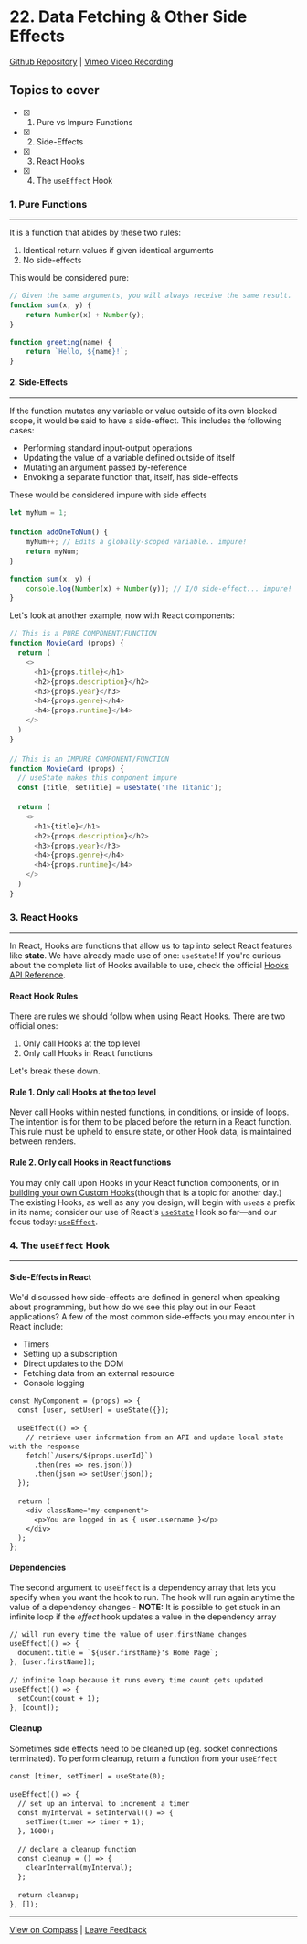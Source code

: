 # 22. Data Fetching & Other Side Effects

[Github Repository](https://mandrillapp.com/track/click/30244704/github.com?p=eyJzIjoieXNacjJkVmd0dTFQaVRXWHQ4b3FwQ096aFhBIiwidiI6MSwicCI6IntcInVcIjozMDI0NDcwNCxcInZcIjoxLFwidXJsXCI6XCJodHRwczpcXFwvXFxcL2dpdGh1Yi5jb21cXFwvQWxmcmVkbzA4XFxcL0NvaG9ydC1KdW5lLTEyLTIwMjNcXFwvdHJlZVxcXC9tYWluXFxcL1cxOE0wNyUyMC0lMjBEYXRhJTIwRmV0Y2hpbmclMjAlMjYlMjBPdGhlciUyMFNpZGUlMjBFZmZlY3RzXCIsXCJpZFwiOlwiMjkwYTViOGRlMzY2NDdhYWJlNDBmNmFhYTgzYTJkYTBcIixcInVybF9pZHNcIjpbXCJjOGJjOGI2YzliMDcxMWZhNzliOGZlYzQ1NDhhYmE5ZmQ4ZTczNmFjXCJdfSJ9) | [Vimeo Video Recording](https://mandrillapp.com/track/click/30244704/vimeo.com?p=eyJzIjoia3F0ZnRSR2JjeUtJNVcxZlF4QXhZeFVXc1QwIiwidiI6MSwicCI6IntcInVcIjozMDI0NDcwNCxcInZcIjoxLFwidXJsXCI6XCJodHRwczpcXFwvXFxcL3ZpbWVvLmNvbVxcXC84NzQzOTU5MTJcXFwvY2VmOTg3YTExNj9zaGFyZT1jb3B5XCIsXCJpZFwiOlwiMjkwYTViOGRlMzY2NDdhYWJlNDBmNmFhYTgzYTJkYTBcIixcInVybF9pZHNcIjpbXCI1MTljOWRlOGI4Y2RhZmRjNzQ2NzY1OTlmZmY1ZTY4YmQ1NjVkZjY3XCJdfSJ9)

## Topics to cover

- [x] 1. Pure vs Impure Functions
- [x] 2. Side-Effects
- [x] 3. React Hooks
- [x] 4. The `useEffect` Hook

### 1. Pure Functions

---

It is a function that abides by these two rules:

1. Identical return values if given identical arguments
2. No side-effects

This would be considered pure:

```javascript
// Given the same arguments, you will always receive the same result.
function sum(x, y) {
    return Number(x) + Number(y);
}
```

```javascript
function greeting(name) {
    return `Hello, ${name}!`;
}
```

#### 2. Side-Effects

---

If the function mutates any variable or value outside of its own blocked scope, it would be said to have a side-effect. This includes the following cases:

- Performing standard input-output operations
- Updating the value of a variable defined outside of itself
- Mutating an argument passed by-reference
- Envoking a separate function that, itself, has side-effects

These would be considered impure with side effects

```javascript
let myNum = 1;

function addOneToNum() {
    myNum++; // Edits a globally-scoped variable.. impure!
    return myNum;
}
```

```javascript
function sum(x, y) {
    console.log(Number(x) + Number(y)); // I/O side-effect... impure!
}
```

Let's look at another example, now with React components:

```javascript
// This is a PURE COMPONENT/FUNCTION
function MovieCard (props) {
  return (
    <>
      <h1>{props.title}</h1>
      <h2>{props.description}</h2>
      <h3>{props.year}</h3>
      <h4>{props.genre}</h4>
      <h4>{props.runtime}</h4>
    </>
  )
}

// This is an IMPURE COMPONENT/FUNCTION
function MovieCard (props) {
  // useState makes this component impure
  const [title, setTitle] = useState('The Titanic');

  return (
    <>
      <h1>{title}</h1>
      <h2>{props.description}</h2>
      <h3>{props.year}</h3>
      <h4>{props.genre}</h4>
      <h4>{props.runtime}</h4>
    </>
  )
}
```

### 3. React Hooks

---

In React, Hooks are functions that allow us to tap into select React features like **state**. We have already made use of one: `useState`! If you're curious about the complete list of Hooks available to use, check the official [Hooks API Reference](https://mandrillapp.com/track/click/30244704/reactjs.org?p=eyJzIjoiWXg4bzRCTTZkWV9XNnZlc1FwcVlwaC1WTjlrIiwidiI6MSwicCI6IntcInVcIjozMDI0NDcwNCxcInZcIjoxLFwidXJsXCI6XCJodHRwczpcXFwvXFxcL3JlYWN0anMub3JnXFxcL2RvY3NcXFwvaG9va3MtcmVmZXJlbmNlLmh0bWxcIixcImlkXCI6XCIyOTBhNWI4ZGUzNjY0N2FhYmU0MGY2YWFhODNhMmRhMFwiLFwidXJsX2lkc1wiOltcImFhNjhkNDZiZGM4NTJlNTkxNmZkYzk1ZDg4YmFjYmIyNjNiM2NjYThcIl19In0).

#### React Hook Rules

There are [rules](https://mandrillapp.com/track/click/30244704/reactjs.org?p=eyJzIjoicDAxWm9FTExsZmdyazJzSmNkTlotOFA4Z0dnIiwidiI6MSwicCI6IntcInVcIjozMDI0NDcwNCxcInZcIjoxLFwidXJsXCI6XCJodHRwczpcXFwvXFxcL3JlYWN0anMub3JnXFxcL2RvY3NcXFwvaG9va3MtcnVsZXMuaHRtbFwiLFwiaWRcIjpcIjI5MGE1YjhkZTM2NjQ3YWFiZTQwZjZhYWE4M2EyZGEwXCIsXCJ1cmxfaWRzXCI6W1wiNzc1NzdmZTdmNWNlNWEwYTIwYzA5YTFhY2VlMzZiNDBhMGNlMGE3ZVwiXX0ifQ) we should follow when using React Hooks. There are two official ones:

1. Only call Hooks at the top level
2. Only call Hooks in React functions

Let's break these down.

#### Rule 1. Only call Hooks at the top level

Never call Hooks within nested functions, in conditions, or inside of loops. The intention is for them to be placed before the return in a React function. This rule must be upheld to ensure state, or other Hook data, is maintained between renders.

#### Rule 2. Only call Hooks in React functions

You may only call upon Hooks in your React function components, or in [building your own Custom Hooks](https://mandrillapp.com/track/click/30244704/reactjs.org?p=eyJzIjoiY0lrZDBveEh0S3V5dFpDZlpMUE54RHVsSHhnIiwidiI6MSwicCI6IntcInVcIjozMDI0NDcwNCxcInZcIjoxLFwidXJsXCI6XCJodHRwczpcXFwvXFxcL3JlYWN0anMub3JnXFxcL2RvY3NcXFwvaG9va3MtY3VzdG9tLmh0bWxcIixcImlkXCI6XCIyOTBhNWI4ZGUzNjY0N2FhYmU0MGY2YWFhODNhMmRhMFwiLFwidXJsX2lkc1wiOltcImNlMjYxODQ3MDE5YWJjMjUwODQ3YWJjOGY5OGI4NzBhMWMyNzFiMzhcIl19In0)(though that is a topic for another day.) The existing Hooks, as well as any you design, will begin with `use`as a prefix in its name; consider our use of React's [`useState`](https://mandrillapp.com/track/click/30244704/reactjs.org?p=eyJzIjoiY2dWVHFEN3NxWlRfRURWMUJfUkI5czU4V3pRIiwidiI6MSwicCI6IntcInVcIjozMDI0NDcwNCxcInZcIjoxLFwidXJsXCI6XCJodHRwczpcXFwvXFxcL3JlYWN0anMub3JnXFxcL2RvY3NcXFwvaG9va3Mtc3RhdGUuaHRtbFwiLFwiaWRcIjpcIjI5MGE1YjhkZTM2NjQ3YWFiZTQwZjZhYWE4M2EyZGEwXCIsXCJ1cmxfaWRzXCI6W1wiNjM3YTllYmEwYWQzYjg3YWVjMjBkNDE2MzJjMTNiOGU1ZmRkMDFlNlwiXX0ifQ) Hook so far—and our focus today: [`useEffect`](https://mandrillapp.com/track/click/30244704/reactjs.org?p=eyJzIjoiZE5Qa21oLXNZMUc5aVZBaU9aeVN5Qk54SWt3IiwidiI6MSwicCI6IntcInVcIjozMDI0NDcwNCxcInZcIjoxLFwidXJsXCI6XCJodHRwczpcXFwvXFxcL3JlYWN0anMub3JnXFxcL2RvY3NcXFwvaG9va3MtZWZmZWN0Lmh0bWxcIixcImlkXCI6XCIyOTBhNWI4ZGUzNjY0N2FhYmU0MGY2YWFhODNhMmRhMFwiLFwidXJsX2lkc1wiOltcIjkwNmUyMDRiOTY1NDY5MzczNjU2YWJiY2NjMzA3NDVjYjRlOTg3NjFcIl19In0).

### 4. The `useEffect` Hook

---

#### Side-Effects in React

We'd discussed how side-effects are defined in general when speaking about programming, but how do we see this play out in our React applications? A few of the most common side-effects you may encounter in React include:

- Timers
- Setting up a subscription
- Direct updates to the DOM
- Fetching data from an external resource
- Console logging

```other
const MyComponent = (props) => {
  const [user, setUser] = useState({});

  useEffect(() => {
    // retrieve user information from an API and update local state with the response
    fetch(`/users/${props.userId}`)
      .then(res => res.json())
      .then(json => setUser(json));
  });

  return (
    <div className="my-component">
      <p>You are logged in as { user.username }</p>
    </div>
  );
};
```

#### Dependencies

The second argument to `useEffect` is a dependency array that lets you specify when you want the hook to run. The hook will run again anytime the value of a dependency changes - **NOTE:** It is possible to get stuck in an infinite loop if the *effect* hook updates a value in the dependency array

```other
// will run every time the value of user.firstName changes
useEffect(() => {
  document.title = `${user.firstName}'s Home Page`;
}, [user.firstName]);

// infinite loop because it runs every time count gets updated
useEffect(() => {
  setCount(count + 1);
}, [count]);
```

#### Cleanup

Sometimes side effects need to be cleaned up (eg. socket connections terminated). To perform cleanup, return a function from your `useEffect`

```other
const [timer, setTimer] = useState(0);

useEffect(() => {
  // set up an interval to increment a timer
  const myInterval = setInterval(() => {
    setTimer(timer => timer + 1);
  }, 1000);

  // declare a cleanup function
  const cleanup = () => {
    clearInterval(myInterval);
  };

  return cleanup;
}, []);
```

---

[View on Compass](https://mandrillapp.com/track/click/30244704/flex-web.compass.lighthouselabs.ca?p=eyJzIjoidkZ5ZEZXV2lSS3lkd3Y4amtDbXpGWXpkQ1U4IiwidiI6MSwicCI6IntcInVcIjozMDI0NDcwNCxcInZcIjoxLFwidXJsXCI6XCJodHRwczpcXFwvXFxcL2ZsZXgtd2ViLmNvbXBhc3MubGlnaHRob3VzZWxhYnMuY2FcXFwvYWN0aXZpdGllc1xcXC8yNjc4XFxcL2xlY3R1cmVzXFxcLzExMjNcIixcImlkXCI6XCIyOTBhNWI4ZGUzNjY0N2FhYmU0MGY2YWFhODNhMmRhMFwiLFwidXJsX2lkc1wiOltcImZiYWM3MTQ2MWU0ZDE3NDcyNjAwYWE3NWUxNmYwM2Y0NThjN2JkZmZcIl19In0) | [Leave Feedback](https://mandrillapp.com/track/click/30244704/flex-web.compass.lighthouselabs.ca?p=eyJzIjoicXltaTBrZ08tYnBmbDAzUVhmZzMwTWJIY19JIiwidiI6MSwicCI6IntcInVcIjozMDI0NDcwNCxcInZcIjoxLFwidXJsXCI6XCJodHRwczpcXFwvXFxcL2ZsZXgtd2ViLmNvbXBhc3MubGlnaHRob3VzZWxhYnMuY2FcXFwvZmVlZGJhY2tzXCIsXCJpZFwiOlwiMjkwYTViOGRlMzY2NDdhYWJlNDBmNmFhYTgzYTJkYTBcIixcInVybF9pZHNcIjpbXCJlZDA4OTY2OTY5MzczNjFmNjZjOGQ5YzQxNjFmN2QyYTc2ZTFjMzJhXCJdfSJ9)

![open.gif](22.%20Data%20Fetching%20&%20Other%20Side%20Effects.assets/open.gif)


